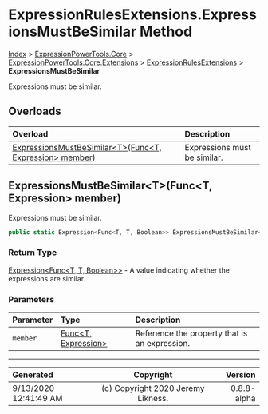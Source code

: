 ﻿# ExpressionRulesExtensions.ExpressionsMustBeSimilar Method

[Index](../index.md) > [ExpressionPowerTools.Core](ExpressionPowerTools.Core.a.md) > [ExpressionPowerTools.Core.Extensions](ExpressionPowerTools.Core.Extensions.n.md) > [ExpressionRulesExtensions](ExpressionPowerTools.Core.Extensions.ExpressionRulesExtensions.cs.md) > **ExpressionsMustBeSimilar**

Expressions must be similar.

## Overloads

| Overload | Description |
| :-- | :-- |
| [ExpressionsMustBeSimilar&lt;T>(Func&lt;T, Expression> member)](#expressionsmustbesimilartfunct-expression-member) | Expressions must be similar. |
## ExpressionsMustBeSimilar&lt;T>(Func&lt;T, Expression> member)

Expressions must be similar.

```csharp
public static Expression<Func<T, T, Boolean>> ExpressionsMustBeSimilar<T>(Func<T, Expression> member)
```

### Return Type

 [Expression&lt;Func&lt;T, T, Boolean>>](https://docs.microsoft.com/dotnet/api/system.linq.expressions.expression-1)  - A value indicating whether the expressions are similar.

### Parameters

| Parameter | Type | Description |
| :-- | :-- | :-- |
| `member` | [Func&lt;T, Expression>](https://docs.microsoft.com/dotnet/api/system.func-2) | Reference the property that is an expression. |



---

| Generated | Copyright | Version |
| :-- | :-: | --: |
| 9/13/2020 12:41:49 AM | (c) Copyright 2020 Jeremy Likness. | 0.8.8-alpha |
